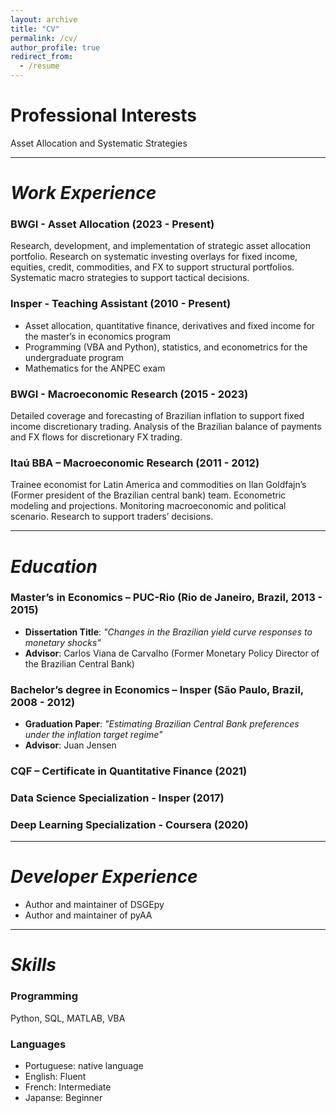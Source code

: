 ```yaml
---
layout: archive
title: "CV"
permalink: /cv/
author_profile: true
redirect_from:
  - /resume
---
```


[//]: # ({% include base_path %})

# Professional Interests
Asset Allocation and Systematic Strategies

[//]: # (include academic interests)

---
# *Work Experience*
### BWGI - Asset Allocation (2023 - Present)
Research, development, and implementation of strategic asset allocation
portfolio. Research on systematic investing overlays for fixed income, equities, credit,
commodities, and FX to support structural portfolios. Systematic macro
strategies to support tactical decisions.

### Insper - Teaching Assistant (2010 - Present)
- Asset allocation, quantitative finance, derivatives and fixed income for the master’s in economics program
- Programming (VBA and Python), statistics, and econometrics for the undergraduate program
- Mathematics for the ANPEC exam

### BWGI - Macroeconomic Research (2015 - 2023)
Detailed coverage and forecasting of Brazilian inflation to support fixed
income discretionary trading. Analysis of the Brazilian balance of payments
and FX flows for discretionary FX trading.

### Itaú BBA – Macroeconomic Research (2011 - 2012)
Trainee economist for Latin America and commodities on Ilan Goldfajn’s
(Former president of the Brazilian central bank) team. Econometric
modeling and projections. Monitoring macroeconomic and political
scenario. Research to support traders’ decisions.

---
# *Education*
### Master’s in Economics – PUC-Rio (Rio de Janeiro, Brazil, 2013 - 2015)
- **Dissertation Title**: *"Changes in the Brazilian yield curve responses to monetary shocks"*
- **Advisor**: Carlos Viana de Carvalho (Former Monetary Policy Director of the Brazilian Central Bank)

### Bachelor’s degree in Economics – Insper (São Paulo, Brazil, 2008 - 2012)
- **Graduation Paper**: *"Estimating Brazilian Central Bank preferences under the inflation target regime"*
- **Advisor**: Juan Jensen

### CQF – Certificate in Quantitative Finance (2021)
[//]: # (Elaborate on this)

### Data Science Specialization - Insper (2017)

[//]: # (Elaborate on this)

### Deep Learning Specialization - Coursera (2020)

[//]: # (Elaborate on this)

---
# *Developer Experience*
- Author and maintainer of DSGEpy
- Author and maintainer of pyAA

---
# *Skills*
### Programming
Python, SQL, MATLAB, VBA

### Languages
- Portuguese: native language
- English: Fluent
- French: Intermediate
- Japanse: Beginner